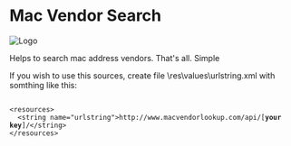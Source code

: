 Mac Vendor Search
=================
![Logo](https://raw.github.com/antondudakov/MacVendorSearch/master/web_hi_res_512.png)

Helps to search mac address vendors. 
That's all. Simple

If you wish to use this sources, create file \res\values\urlstring.xml with somthing like this:

<pre><code>
&lt;resources&gt;
  &lt;string name="urlstring"&gt;http://www.macvendorlookup.com/api/[<b>your key</b>]/&lt;/string&gt; 
&lt;/resources&gt;
</code></pre>